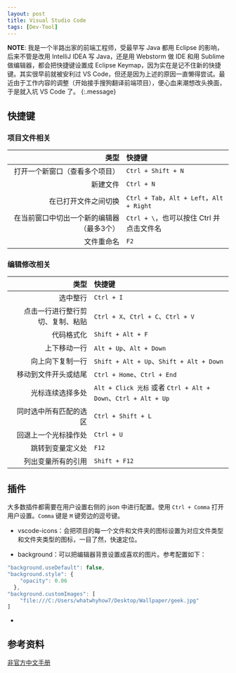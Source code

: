 ```yaml
---
layout: post
title: Visual Studio Code
tags: [Dev-Tool]
---
```


**NOTE**: 我是一个半路出家的前端工程师，受最早写 Java 都用 Eclipse 的影响，后来不管是改用 IntelliJ IDEA 写 Java，还是用 Webstorm 做 IDE 和用 Sublime 做编辑器，都会把快捷键设置成 Eclipse Keymap，因为实在是记不住新的快捷键。其实很早前就被安利过 VS Code，但还是因为上述的原因一直懒得尝试。最近由于工作内容的调整（开始接手搜狗翻译前端项目），便心血来潮想改头换面，于是就入坑 VS Code 了。
{:.message}

## 快捷键

### 项目文件相关

| 类型 | 快捷键 |
| ---: | :--- |
| 打开一个新窗口（查看多个项目） | `Ctrl + Shift + N` |
| 新建文件 | `Ctrl + N` |
| 在已打开文件之间切换 | `Ctrl + Tab`，`Alt + Left`，`Alt + Right` |
| 在当前窗口中切出一个新的编辑器（最多3个）| `Ctrl + \`，也可以按住 Ctrl 并点击文件名 |
| 文件重命名 | `F2` |

### 编辑修改相关

| 类型 | 快捷键 |
| ---: | :--- |
| 选中整行 | `Ctrl + I` |
| 点击一行进行整行剪切、复制、粘贴 | `Ctrl + X`、`Ctrl + C`、`Ctrl + V` |
| 代码格式化 | `Shift + Alt + F` |
| 上下移动一行 | `Alt + Up`、`Alt + Down` |
| 向上向下复制一行 | `Shift + Alt + Up`、`Shift + Alt + Down` |
| 移动到文件开头或结尾 | `Ctrl + Home`、`Ctrl + End` |
| 光标连续选择多处 | `Alt + Click 光标` 或者 `Ctrl + Alt + Down`、`Ctrl + Alt + Up` |
| 同时选中所有匹配的选区 | `Ctrl + Shift + L` |
| 回退上一个光标操作处 | `Ctrl + U` |
| 跳转到变量定义处 | `F12` |
| 列出变量所有的引用 | `Shift + F12` |

## 插件

大多数插件都需要在用户设置右侧的 json 中进行配置。使用 `Ctrl + Comma` 打开用户设置。`Comma` 键是 `M` 键旁边的逗号键。

* vscode-icons：会把项目的每一个文件和文件夹的图标设置为对应文件类型和文件夹类型的图标，一目了然，快速定位。

* background：可以把编辑器背景设置成喜欢的图片。参考配置如下：

```js
"background.useDefault": false,
"background.style": {
    "opacity": 0.06
  },
"background.customImages": [
    "file:///C:/Users/whatwhyhow7/Desktop/Wallpaper/geek.jpg"
]
```

* 

## 参考资料

[非官方中文手册](https://jeasonstudio.gitbooks.io/vscode-cn-doc/content/)